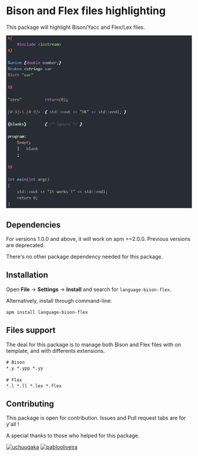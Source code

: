 
# Bison and Flex files highlighting

This package will highlight Bison/Yacc and Flex/Lex files.

![Here an image with the syntax highlighting example](assets/syntax_highlighting_example.png)

## Dependencies

For versions 1.0.0 and above, it will work on apm >=2.0.0.
Previous versions are deprecated.

There's no other package dependency needed for this package.

## Installation

Open **File** → **Settings** → **Install** and search for `language-bison-flex`.

Alternatively, install through command-line:
```
apm install language-bison-flex
```

## Files support
The deal for this package is to manage both Bison and Flex files with on template, and with differents extensions.

```
# Bison
*.y *.ypp *.yy

# Flex
*.l *.ll *.lex *.flex
```

## Contributing

This package is open for contribution. Issues and Pull request tabs are for y'all !

A special thanks to those who helped for this package.

<a title="uchuugaka" href="https://github.com/uchuugaka"><img alt="uchuugaka" height="32" src="https://github.com/uchuugaka.png"/></a>
<a title="pablooliveira" href="https://github.com/pablooliveira"><img alt="pablooliveira" height="32" src="https://github.com/pablooliveira.png"/></a>
